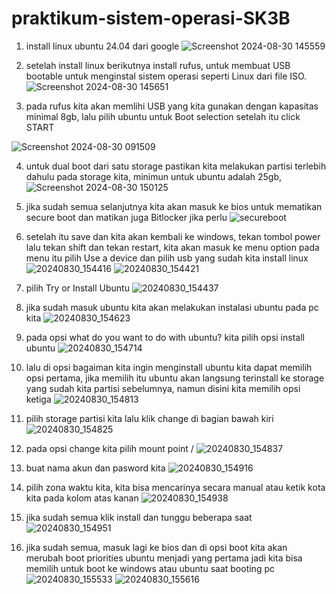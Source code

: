 # praktikum-sistem-operasi-SK3B

1. install linux ubuntu 24.04 dari google
![Screenshot 2024-08-30 145559](https://github.com/user-attachments/assets/43d9c676-787a-43b7-9da1-bf8a75b0d08a)

2. setelah install linux berikutnya install rufus, untuk membuat USB bootable untuk menginstal sistem operasi seperti Linux dari file ISO.
![Screenshot 2024-08-30 145651](https://github.com/user-attachments/assets/9836a9e6-db46-4f39-885c-2e2d16d33644)

3. pada rufus kita akan memlihi USB yang kita gunakan dengan kapasitas minimal 8gb, lalu pilih ubuntu untuk Boot selection setelah itu click START
   
![Screenshot 2024-08-30 091509](https://github.com/user-attachments/assets/70f61d65-68a1-4409-9857-5b54f6c71f87)

4. untuk dual boot dari satu storage pastikan kita melakukan partisi terlebih dahulu pada storage kita, minimun untuk ubuntu adalah 25gb,
![Screenshot 2024-08-30 150125](https://github.com/user-attachments/assets/c20ed1b8-b489-4896-b32e-2238e5090796)

5. jika sudah semua selanjutnya kita akan masuk ke bios untuk mematikan secure boot dan matikan juga Bitlocker jika perlu
![secureboot](https://github.com/user-attachments/assets/05ce799c-799c-4f26-aa6c-10879197dfa4)

6. setelah itu save dan kita akan kembali ke windows, tekan tombol power lalu tekan shift dan tekan restart, kita akan masuk ke menu option
   pada menu itu pilih Use a device dan pilih usb yang sudah kita install linux
![20240830_154416](https://github.com/user-attachments/assets/7406e134-59b4-4f2e-a63f-619f71b6419e)
![20240830_154421](https://github.com/user-attachments/assets/4496f003-9508-4a96-a889-417f4f07b48b)

7. pilih Try or Install Ubuntu
![20240830_154437](https://github.com/user-attachments/assets/67070592-16c0-40ea-9c45-1e73cbdd4e18)
   
8. jika sudah masuk ubuntu kita akan melakukan instalasi ubuntu pada pc kita
![20240830_154623](https://github.com/user-attachments/assets/231d18ba-0d72-450c-8c92-376beb8cd8d5)

9. pada opsi what do you want to do with ubuntu? kita pilih opsi install ubuntu
![20240830_154714](https://github.com/user-attachments/assets/cf5bf82f-4951-4c3d-94b8-0f4469bfde56)

10. lalu di opsi bagaiman kita ingin menginstall ubuntu kita dapat memilih opsi pertama, jika memilih itu ubuntu akan langsung terinstall ke storage yang sudah kita partisi
    sebelumnya, namun disini kita memilih opsi ketiga
![20240830_154813](https://github.com/user-attachments/assets/f95585c1-33bf-49cb-8d8e-2ee8b8ce3cfb)

11. pilih storage partisi kita lalu klik change di bagian bawah kiri
![20240830_154825](https://github.com/user-attachments/assets/118ccca0-f001-446d-af75-eec043f761c8)

12. pada opsi change kita pilih mount point /
![20240830_154837](https://github.com/user-attachments/assets/3d29a994-cab1-4f3a-ad53-aa46f481d672)

13. buat nama akun dan pasword kita
![20240830_154916](https://github.com/user-attachments/assets/4575fd05-9494-48c3-b36b-2185f91432d2)

14. pilih zona waktu kita, kita bisa mencarinya secara manual atau ketik kota kita pada kolom atas kanan
![20240830_154938](https://github.com/user-attachments/assets/0bc687f6-c234-493f-b3f6-a3c4b2ebf670)

15. jika sudah semua klik install dan tunggu beberapa saat
![20240830_154951](https://github.com/user-attachments/assets/60e131ce-0d52-49e0-8546-14b868c1a7b5)

16. jika sudah semua, masuk lagi ke bios dan di opsi boot kita akan merubah boot priorities ubuntu menjadi yang pertama jadi kita bisa memilih untuk boot ke windows
    atau ubuntu saat booting pc
![20240830_155533](https://github.com/user-attachments/assets/3c61fb61-f6aa-4875-bd85-5ad4d6880604)
![20240830_155616](https://github.com/user-attachments/assets/be1e359c-0ea1-4407-8c3c-b3aca70cc0bf)
